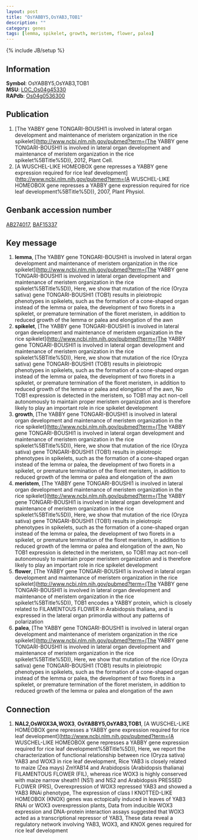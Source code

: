 ```yaml
---
layout: post
title: "OsYABBY5,OsYAB3,TOB1"
description: ""
category: genes
tags: [lemma, spikelet, growth, meristem, flower, palea]
---
```

{% include JB/setup %}

## Information
__Symbol__: OsYABBY5,OsYAB3,TOB1  
__MSU__: [LOC_Os04g45330](http://rice.plantbiology.msu.edu/cgi-bin/ORF_infopage.cgi?orf=LOC_Os04g45330)  
__RAPdb__: [Os04g0536300](http://rapdb.dna.affrc.go.jp/viewer/gbrowse_details/irgsp1?name=Os04g0536300)  

## Publication
1. [The YABBY gene TONGARI-BOUSHI1 is involved in lateral organ development and maintenance of meristem organization in the rice spikelet](http://www.ncbi.nlm.nih.gov/pubmed?term=(The YABBY gene TONGARI-BOUSHI1 is involved in lateral organ development and maintenance of meristem organization in the rice spikelet%5BTitle%5D)), 2012, Plant Cell.
2. [A WUSCHEL-LIKE HOMEOBOX gene represses a YABBY gene expression required for rice leaf development](http://www.ncbi.nlm.nih.gov/pubmed?term=(A WUSCHEL-LIKE HOMEOBOX gene represses a YABBY gene expression required for rice leaf development%5BTitle%5D)), 2007, Plant Physiol.

## Genbank accession number
[AB274017](http://www.ncbi.nlm.nih.gov/nuccore/AB274017), [BAF15337](http://www.ncbi.nlm.nih.gov/nuccore/BAF15337)

## Key message
1. __lemma__, [The YABBY gene TONGARI-BOUSHI1 is involved in lateral organ development and maintenance of meristem organization in the rice spikelet](http://www.ncbi.nlm.nih.gov/pubmed?term=(The YABBY gene TONGARI-BOUSHI1 is involved in lateral organ development and maintenance of meristem organization in the rice spikelet%5BTitle%5D)),  Here, we show that mutation of the rice (Oryza sativa) gene TONGARI-BOUSHI1 (TOB1) results in pleiotropic phenotypes in spikelets, such as the formation of a cone-shaped organ instead of the lemma or palea, the development of two florets in a spikelet, or premature termination of the floret meristem, in addition to reduced growth of the lemma or palea and elongation of the awn
2. __spikelet__, [The YABBY gene TONGARI-BOUSHI1 is involved in lateral organ development and maintenance of meristem organization in the rice spikelet](http://www.ncbi.nlm.nih.gov/pubmed?term=(The YABBY gene TONGARI-BOUSHI1 is involved in lateral organ development and maintenance of meristem organization in the rice spikelet%5BTitle%5D)),  Here, we show that mutation of the rice (Oryza sativa) gene TONGARI-BOUSHI1 (TOB1) results in pleiotropic phenotypes in spikelets, such as the formation of a cone-shaped organ instead of the lemma or palea, the development of two florets in a spikelet, or premature termination of the floret meristem, in addition to reduced growth of the lemma or palea and elongation of the awn, No TOB1 expression is detected in the meristem, so TOB1 may act non-cell autonomously to maintain proper meristem organization and is therefore likely to play an important role in rice spikelet development
3. __growth__, [The YABBY gene TONGARI-BOUSHI1 is involved in lateral organ development and maintenance of meristem organization in the rice spikelet](http://www.ncbi.nlm.nih.gov/pubmed?term=(The YABBY gene TONGARI-BOUSHI1 is involved in lateral organ development and maintenance of meristem organization in the rice spikelet%5BTitle%5D)),  Here, we show that mutation of the rice (Oryza sativa) gene TONGARI-BOUSHI1 (TOB1) results in pleiotropic phenotypes in spikelets, such as the formation of a cone-shaped organ instead of the lemma or palea, the development of two florets in a spikelet, or premature termination of the floret meristem, in addition to reduced growth of the lemma or palea and elongation of the awn
4. __meristem__, [The YABBY gene TONGARI-BOUSHI1 is involved in lateral organ development and maintenance of meristem organization in the rice spikelet](http://www.ncbi.nlm.nih.gov/pubmed?term=(The YABBY gene TONGARI-BOUSHI1 is involved in lateral organ development and maintenance of meristem organization in the rice spikelet%5BTitle%5D)),  Here, we show that mutation of the rice (Oryza sativa) gene TONGARI-BOUSHI1 (TOB1) results in pleiotropic phenotypes in spikelets, such as the formation of a cone-shaped organ instead of the lemma or palea, the development of two florets in a spikelet, or premature termination of the floret meristem, in addition to reduced growth of the lemma or palea and elongation of the awn, No TOB1 expression is detected in the meristem, so TOB1 may act non-cell autonomously to maintain proper meristem organization and is therefore likely to play an important role in rice spikelet development
5. __flower__, [The YABBY gene TONGARI-BOUSHI1 is involved in lateral organ development and maintenance of meristem organization in the rice spikelet](http://www.ncbi.nlm.nih.gov/pubmed?term=(The YABBY gene TONGARI-BOUSHI1 is involved in lateral organ development and maintenance of meristem organization in the rice spikelet%5BTitle%5D)),  TOB1 encodes a YABBY protein, which is closely related to FILAMENTOUS FLOWER in Arabidopsis thaliana, and is expressed in the lateral organ primordia without any patterns of polarization
6. __palea__, [The YABBY gene TONGARI-BOUSHI1 is involved in lateral organ development and maintenance of meristem organization in the rice spikelet](http://www.ncbi.nlm.nih.gov/pubmed?term=(The YABBY gene TONGARI-BOUSHI1 is involved in lateral organ development and maintenance of meristem organization in the rice spikelet%5BTitle%5D)),  Here, we show that mutation of the rice (Oryza sativa) gene TONGARI-BOUSHI1 (TOB1) results in pleiotropic phenotypes in spikelets, such as the formation of a cone-shaped organ instead of the lemma or palea, the development of two florets in a spikelet, or premature termination of the floret meristem, in addition to reduced growth of the lemma or palea and elongation of the awn

## Connection
1. __NAL2,OsWOX3A,WOX3__, __OsYABBY5,OsYAB3,TOB1__, [A WUSCHEL-LIKE HOMEOBOX gene represses a YABBY gene expression required for rice leaf development](http://www.ncbi.nlm.nih.gov/pubmed?term=(A WUSCHEL-LIKE HOMEOBOX gene represses a YABBY gene expression required for rice leaf development%5BTitle%5D)),  Here, we report the characterization of functional relationship between rice (Oryza sativa) YAB3 and WOX3 in rice leaf development, Rice YAB3 is closely related to maize (Zea mays) ZmYAB14 and Arabidopsis (Arabidopsis thaliana) FILAMENTOUS FLOWER (FIL), whereas rice WOX3 is highly conserved with maize narrow sheath1 (NS1) and NS2 and Arabidopsis PRESSED FLOWER (PRS), Overexpression of WOX3 repressed YAB3 and showed a YAB3 RNAi phenotype, The expression of class I KNOTTED-LIKE HOMEOBOX (KNOX) genes was ectopically induced in leaves of YAB3 RNAi or WOX3 overexpression plants, Data from inducible WOX3 expression and DNA-protein interaction assays suggested that WOX3 acted as a transcriptional repressor of YAB3, These data reveal a regulatory network involving YAB3, WOX3, and KNOX genes required for rice leaf development


